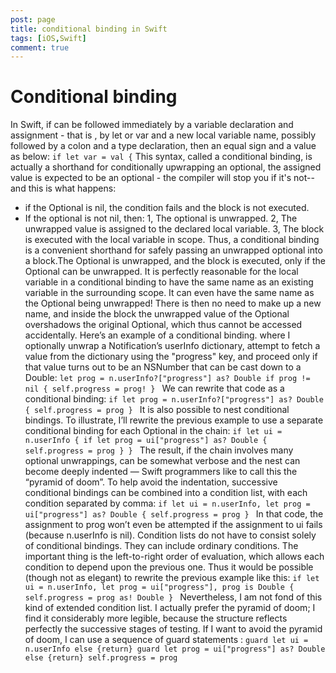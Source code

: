 ```yaml
---
post: page
title: conditional binding in Swift
tags: [iOS,Swift]
comment: true
---
```

# Conditional binding
In Swift, if can be followed immediately by a variable declaration and assignment - that is , by let or var and a new local variable name, possibly followed by a colon and a type declaration, then an equal sign and a value as below:
`if let var = val {`
This syntax, called a conditional binding, is actually a shorthand for conditionally upwrapping an optional, the assigned value is expected to be an optional - the compiler will stop you if it's not-- and this is what happens:
* if the Optional is nil, the condition fails and the block is not executed.
* If the optional is not nil, then:
1, The optional is unwrapped.
2, The unwrapped value is assigned to the declared local variable.
3, The block is executed with the local variable in scope.
Thus, a conditional binding is a convenient shorthand for safely passing an unwrapped optional into a block.The Optional is unwrapped, and the block is executed, only if the Optional can be unwrapped.
It is perfectly reasonable for the local variable in a conditional binding to have the same name as an existing variable in the surrounding scope. It can even have the same name as the Optional being unwrapped! There is then no need to make up a new name, and inside the block the unwrapped value of the Optional overshadows the original Optional, which thus cannot be accessed accidentally.
Here’s an example of a conditional binding. where I optionally unwrap a Notification’s userInfo dictionary, attempt to fetch a value from the dictionary using the "progress" key, and proceed only if that value turns out to be an NSNumber that can be cast down to a Double:
`let prog = n.userInfo?["progress"] as? Double if prog != nil {
self.progress = prog! }
`
We can rewrite that code as a conditional binding:
`if let prog = n.userInfo?["progress"] as? Double { self.progress = prog
}
`
It is also possible to nest conditional bindings. To illustrate, I’ll rewrite the previous example to use a separate conditional binding for each Optional in the chain:
`if let ui = n.userInfo {
if let prog = ui["progress"] as? Double {
self.progress = prog }
}
`
The result, if the chain involves many optional unwrappings, can be somewhat verbose and the nest can become deeply indented — Swift programmers like to call this the “pyramid of doom”. To help avoid the indentation, successive conditional bindings can be combined into a condition list, with each condition separated by comma:
`if let ui = n.userInfo, let prog = ui["progress"] as? Double { self.progress = prog
}
`
In that code, the assignment to prog won’t even be attempted if the assignment to ui
fails (because n.userInfo is nil).
Condition lists do not have to consist solely of conditional bindings. They can include ordinary conditions. The important thing is the left-to-right order of evaluation, which allows each condition to depend upon the previous one. Thus it would be possible (though not as elegant) to rewrite the previous example like this:
`if let ui = n.userInfo, let prog = ui["progress"], prog is Double { self.progress = prog as! Double
}
`
Nevertheless, I am not fond of this kind of extended condition list. I actually prefer the pyramid of doom; I find it considerably more legible, because the structure reflects perfectly the successive stages of testing. If I want to avoid the pyramid of doom, I can use a sequence of guard statements :
`guard let ui = n.userInfo else {return}
guard let prog = ui["progress"] as? Double else {return} self.progress = prog
`

